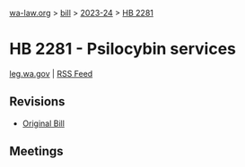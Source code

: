 [wa-law.org](/) > [bill](/bill/) > [2023-24](/bill/2023-24/) > [HB 2281](/bill/2023-24/hb/2281/)

# HB 2281 - Psilocybin services
[leg.wa.gov](https://app.leg.wa.gov/billsummary?BillNumber=2281&Year=2023&Initiative=false) | [RSS Feed](./rss.xml)

## Revisions
* [Original Bill](1/)

## Meetings